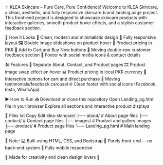 ✨ KLEA Skincare – Pure Care, Pure Confidence!
Welcome to KLEA Skincare, a clean, aesthetic, and fully responsive skincare brand landing page project. This front-end project is designed to showcase skincare products with interactive galleries, smooth product hover effects, and a stylish customer feedback section.


🎨 How it Looks
🌸 Clean, modern and minimalistic design
📱 Fully responsive layout
🖼️ Double image slideshows on product hover
💸 Product pricing in PKR
🛒 Add to Cart and Buy Now buttons
📝 Moving double-row customer feedback section
🔗 Footer with social media icons & contact details


🛠️ Features
🔘 Separate About, Contact, and Product pages
🎞️ Product image swap effect on hover
📊 Product pricing in local PKR currency
🛒 Interactive buttons for cart and direct purchase
💬 Moving testimonials/feedback carousel
🌐 Clean footer with social icons (Facebook, Insta, WhatsApp)


▶️ How to Run
📥 Download or clone this repository
Open Landing_pg.html file in your browser
Explore all sections and interactive product displays


📁 Files
txt
Copy
Edit
klea-skincare/
├── about/               # About page files
├── contact/             # Contact page files
├── images/              # Product and gallery images
├── product/             # Product page files
└── Landing_pg.html      # Main landing page

🎀 Note:
💻 Built using HTML, CSS, and Bootstrap
📡 Purely front-end — no back-end system
📱 Fully mobile responsive

🌟 Made for creativity and clean design lovers 💖
